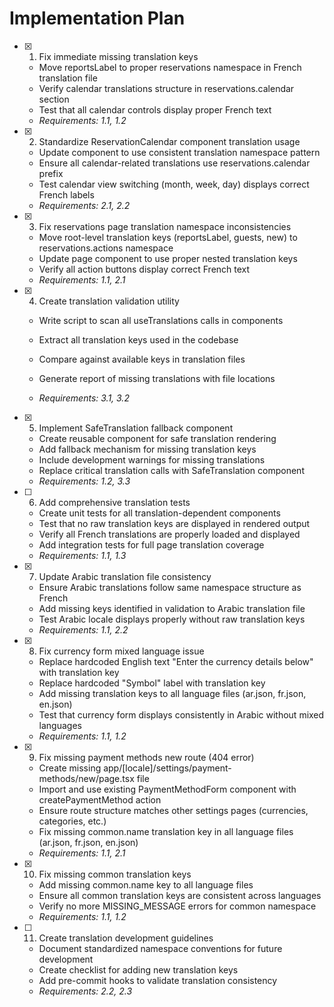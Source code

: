 # Implementation Plan

- [x] 1. Fix immediate missing translation keys

  - Move reportsLabel to proper reservations namespace in French translation file
  - Verify calendar translations structure in reservations.calendar section
  - Test that all calendar controls display proper French text
  - _Requirements: 1.1, 1.2_

- [x] 2. Standardize ReservationCalendar component translation usage

  - Update component to use consistent translation namespace pattern
  - Ensure all calendar-related translations use reservations.calendar prefix
  - Test calendar view switching (month, week, day) displays correct French labels
  - _Requirements: 2.1, 2.2_

- [x] 3. Fix reservations page translation namespace inconsistencies

  - Move root-level translation keys (reportsLabel, guests, new) to reservations.actions namespace
  - Update page component to use proper nested translation keys
  - Verify all action buttons display correct French text
  - _Requirements: 1.1, 2.1_

- [x] 4. Create translation validation utility

  - Write script to scan all useTranslations calls in components

  - Extract all translation keys used in the codebase
  - Compare against available keys in translation files
  - Generate report of missing translations with file locations
  - _Requirements: 3.1, 3.2_

- [x] 5. Implement SafeTranslation fallback component



  - Create reusable component for safe translation rendering
  - Add fallback mechanism for missing translation keys
  - Include development warnings for missing translations
  - Replace critical translation calls with SafeTranslation component
  - _Requirements: 1.2, 3.3_

- [ ] 6. Add comprehensive translation tests

  - Create unit tests for all translation-dependent components
  - Test that no raw translation keys are displayed in rendered output
  - Verify all French translations are properly loaded and displayed
  - Add integration tests for full page translation coverage
  - _Requirements: 1.1, 1.3_

- [x] 7. Update Arabic translation file consistency

  - Ensure Arabic translations follow same namespace structure as French
  - Add missing keys identified in validation to Arabic translation file
  - Test Arabic locale displays properly without raw translation keys
  - _Requirements: 1.1, 2.2_

- [x] 8. Fix currency form mixed language issue

  - Replace hardcoded English text "Enter the currency details below" with translation key
  - Replace hardcoded "Symbol" label with translation key
  - Add missing translation keys to all language files (ar.json, fr.json, en.json)
  - Test that currency form displays consistently in Arabic without mixed languages
  - _Requirements: 1.1, 1.2_

- [x] 9. Fix missing payment methods new route (404 error)

  - Create missing app/[locale]/settings/payment-methods/new/page.tsx file
  - Import and use existing PaymentMethodForm component with createPaymentMethod action
  - Ensure route structure matches other settings pages (currencies, categories, etc.)
  - Fix missing common.name translation key in all language files (ar.json, fr.json, en.json)
  - _Requirements: 1.1, 2.1_

- [x] 10. Fix missing common translation keys


  - Add missing common.name key to all language files
  - Ensure all common translation keys are consistent across languages
  - Verify no more MISSING_MESSAGE errors for common namespace
  - _Requirements: 1.1, 1.2_




- [ ] 11. Create translation development guidelines
  - Document standardized namespace conventions for future development
  - Create checklist for adding new translation keys
  - Add pre-commit hooks to validate translation consistency
  - _Requirements: 2.2, 2.3_
